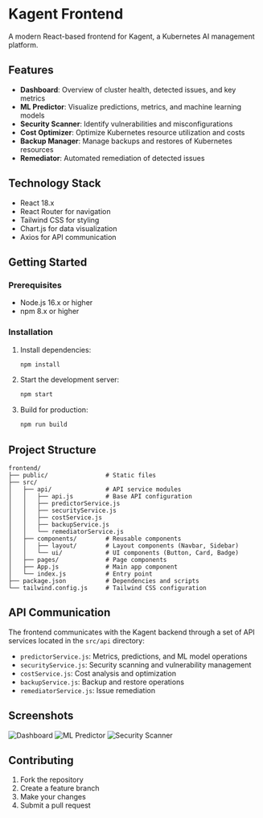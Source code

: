 # Kagent Frontend

A modern React-based frontend for Kagent, a Kubernetes AI management platform.

## Features

- **Dashboard**: Overview of cluster health, detected issues, and key metrics
- **ML Predictor**: Visualize predictions, metrics, and machine learning models
- **Security Scanner**: Identify vulnerabilities and misconfigurations
- **Cost Optimizer**: Optimize Kubernetes resource utilization and costs
- **Backup Manager**: Manage backups and restores of Kubernetes resources
- **Remediator**: Automated remediation of detected issues

## Technology Stack

- React 18.x
- React Router for navigation
- Tailwind CSS for styling
- Chart.js for data visualization
- Axios for API communication

## Getting Started

### Prerequisites

- Node.js 16.x or higher
- npm 8.x or higher

### Installation

1. Install dependencies:
   ```bash
   npm install
   ```

2. Start the development server:
   ```bash
   npm start
   ```

3. Build for production:
   ```bash
   npm run build
   ```

## Project Structure

```
frontend/
├── public/                # Static files
├── src/
│   ├── api/               # API service modules
│   │   ├── api.js         # Base API configuration
│   │   ├── predictorService.js
│   │   ├── securityService.js
│   │   ├── costService.js
│   │   ├── backupService.js
│   │   └── remediatorService.js
│   ├── components/        # Reusable components
│   │   ├── layout/        # Layout components (Navbar, Sidebar)
│   │   └── ui/            # UI components (Button, Card, Badge)
│   ├── pages/             # Page components
│   ├── App.js             # Main app component
│   └── index.js           # Entry point
├── package.json           # Dependencies and scripts
└── tailwind.config.js     # Tailwind CSS configuration
```

## API Communication

The frontend communicates with the Kagent backend through a set of API services located in the `src/api` directory:

- `predictorService.js`: Metrics, predictions, and ML model operations
- `securityService.js`: Security scanning and vulnerability management
- `costService.js`: Cost analysis and optimization
- `backupService.js`: Backup and restore operations
- `remediatorService.js`: Issue remediation

## Screenshots

![Dashboard](https://example.com/dashboard.png)
![ML Predictor](https://example.com/predictor.png)
![Security Scanner](https://example.com/security.png)

## Contributing

1. Fork the repository
2. Create a feature branch
3. Make your changes
4. Submit a pull request 